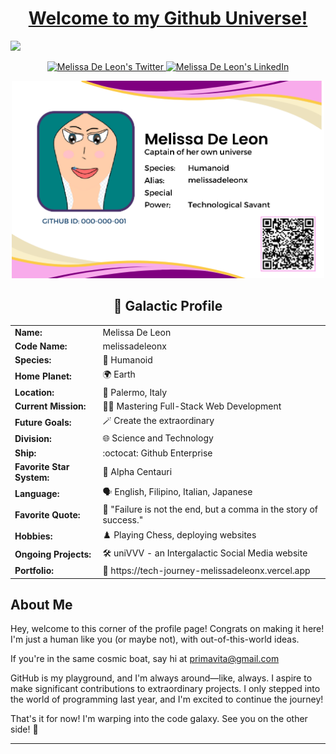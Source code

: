 <h1 align="center">
<a href="https://tech-journey-melissadeleonx.vercel.app" target="_blank">Welcome to my Github Universe!</a>
</h1>
<a href="https://raw.githubusercontent.com/melissadeleonx/melissadeleonx/main/melissadeleonx-video.gif" target="_blank"><img src="https://raw.githubusercontent.com/melissadeleonx/melissadeleonx/main/melissadeleonx-video.gif" /></a>

<p align="center">
  <a href="https://twitter.com/melissadeleonx">
    <img src="https://img.shields.io/badge/follow-%40melissadeleonx%203.5k+-1DA1F2?label=XTwitter&logo=twitter&style=for-the-badge&color=blue" alt="Melissa De Leon's Twitter"/>
  </a>
  <a href="https://www.linkedin.com/in/melissadeleonx/">
    <img src="https://img.shields.io/badge/LinkedIn-melissadeleonx-blue?style=for-the-badge&logo=linkedin" alt="Melissa De Leon's LinkedIn"/>
  </a>
</p>
<p align="center">
  <a href="https://raw.githubusercontent.com/melissadeleonx/melissadeleonx/main/melissadeleon-id.png">
    <img src="https://raw.githubusercontent.com/melissadeleonx/melissadeleonx/main/melissadeleon-id.png" width="500" alt="Galactic ID">
  </a>
</p>

<div align="center">
  <h2 align="center"> 🌌 Galactic Profile</h2>
  <table>
    <tr>
      <td><b>Name:</b></td>
      <td>Melissa De Leon</td>
    </tr>
    <tr>
      <td><b>Code Name:</b></td>
      <td>melissadeleonx</td>
    </tr>
    <tr>
      <td><b>Species:</b></td>
      <td>👤 Humanoid</td>
    </tr>
    <tr>
      <td><b>Home Planet:</b></td>
      <td>🌍 Earth</td>
    </tr>
    <tr>
      <td><b>Location:</b></td>
      <td>🍕 Palermo, Italy</td>
    </tr>
    <tr>
      <td><b>Current Mission:</b></td>
      <td>👩‍💻 Mastering Full-Stack Web Development</td>
    </tr>
    <tr>
      <td><b>Future Goals:</b></td>
      <td>🪄 Create the extraordinary</td>
    </tr>
    <tr>
      <td><b>Division:</b></td>
      <td>🌐 Science and Technology</td>
    </tr>
    <tr>
      <td><b>Ship:</b></td>
      <td>:octocat: Github Enterprise</td>
    </tr>
    <tr>
      <td><b>Favorite Star System:</b></td>
      <td>🌠 Alpha Centauri</td>
    </tr>
    <tr>
      <td><b>Language:</b></td>
      <td>🗣️ English, Filipino, Italian, Japanese</td>
    </tr>
    <tr>
      <td><b>Favorite Quote:</b></td>
      <td>💬 "Failure is not the end, but a comma in the story of success."</td>
    </tr>
    <tr>
      <td><b>Hobbies:</b></td>
      <td>♟️ Playing Chess, deploying websites</td>
    </tr>
    <tr>
      <td><b>Ongoing Projects:</b></td>
      <td>🛠️ uniVVV - an Intergalactic Social Media website</td>
    </tr>
    <tr>
      <td><b>Portfolio:</b></td>
      <td>📂 https://tech-journey-melissadeleonx.vercel.app</td>
    </tr>
  </table>
</div>

## About Me

Hey, welcome to this corner of the profile page! Congrats on making it here! I'm just a human like you (or maybe not), with out-of-this-world ideas.

If you're in the same cosmic boat, say hi at primavita@gmail.com 

GitHub is my playground, and I'm always around—like, always. I aspire to make significant contributions to extraordinary projects. I only stepped into the world of programming last year, and I'm excited to continue the journey!

That's it for now! I'm warping into the code galaxy. See you on the other side! 🚀

---

<!---
melissadeleonx/melissadeleonx is a ✨ special ✨ repository because its `README.md` (this file) appears on your GitHub profile.
You can click the Preview link to take a look at your changes.
--->
